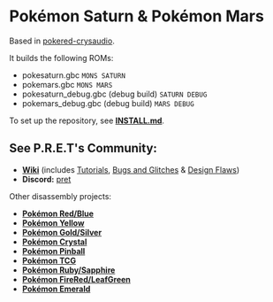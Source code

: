 # Pokémon Saturn & Pokémon Mars

Based in [pokered-crysaudio](https://github.com/dannye/pokered-crysaudio).

It builds the following ROMs:

- pokesaturn.gbc `MONS SATURN`
- pokemars.gbc `MONS MARS`
- pokesaturn_debug.gbc (debug build) `SATURN DEBUG`
- pokemars_debug.gbc (debug build) `MARS DEBUG`

To set up the repository, see [**INSTALL.md**](INSTALL.md).


## See P.R.E.T's Community:

- [**Wiki**](https://github.com/pret/pokered/wiki) (includes [Tutorials](https://github.com/pret/pokered/wiki/Tutorials), [Bugs and Glitches](https://github.com/pret/pokered/wiki/Bugs-and-Glitches) & [Design Flaws](https://github.com/pret/pokered/wiki/Design-Flaws))
- **Discord:** [pret](https://discord.gg/d5dubZ3)

Other disassembly projects:

- [**Pokémon Red/Blue**](https://github.com/pret/pokered)
- [**Pokémon Yellow**](https://github.com/pret/pokeyellow)
- [**Pokémon Gold/Silver**](https://github.com/pret/pokegold)
- [**Pokémon Crystal**](https://github.com/pret/pokecrystal)
- [**Pokémon Pinball**](https://github.com/pret/pokepinball)
- [**Pokémon TCG**](https://github.com/pret/poketcg)
- [**Pokémon Ruby/Sapphire**](https://github.com/pret/pokeruby)
- [**Pokémon FireRed/LeafGreen**](https://github.com/pret/pokefirered)
- [**Pokémon Emerald**](https://github.com/pret/pokeemerald)
